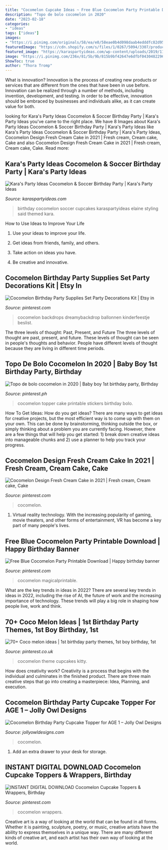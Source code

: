 ```yaml
---
title: "Cocomelon Cupcake Ideas ~ Free Blue Cocomelon Party Printable Download"
description: "Topo de bolo cocomelon in 2020"
date: "2023-02-18"
categories:
- "ideas"
tags: ["ideas"]
images:
- "https://i.pinimg.com/originals/58/ea/e0/58eae0b4d098daab4edddfc82d9559d3.jpg"
featuredImage: "https://cdn.shopify.com/s/files/1/0267/5094/3307/products/CocomelonBirthdayPartyCupcakeTopperCakeCirclesPrintableInstantDownloadAGE1_1200x1200.jpg?v=1600313799"
featured_image: "https://karaspartyideas.com/wp-content/uploads/2019/11/Cocomelon-Soccer-Birthday-Party-via-Karas-Party-Ideas-KarasPartyIdeas.com14.jpg"
image: "https://i.pinimg.com/236x/81/5b/9b/815b9bf42647e6dfbf043048229686dd.jpg?nii=t"
ShowToc: true
author: "Thora Tromp"
---
```



What is innovation?
Innovation is the process of creating new products or services that are different from the ones that have been in use before. Innovation can be realized through a number of methods, including invention, development, and testing. In order to be effective, innovation should be embraced by businesses and individuals alike, as it can create value for both.

	

		
looking for Kara&#039;s Party Ideas Cocomelon &amp; Soccer Birthday Party | Kara&#039;s Party Ideas you've came to the right place. We have 8 Images about Kara&#039;s Party Ideas Cocomelon &amp; Soccer Birthday Party | Kara&#039;s Party Ideas like Kara&#039;s Party Ideas Cocomelon &amp; Soccer Birthday Party | Kara&#039;s Party Ideas, Cocomelon Design Fresh Cream Cake in 2021 | Fresh cream, Cream cake, Cake and also Cocomelon Design Fresh Cream Cake in 2021 | Fresh cream, Cream cake, Cake. Read more:
		
    
## Kara&#039;s Party Ideas Cocomelon &amp; Soccer Birthday Party | Kara&#039;s Party Ideas

<img loading=lazy src="https://karaspartyideas.com/wp-content/uploads/2019/11/Cocomelon-Soccer-Birthday-Party-via-Karas-Party-Ideas-KarasPartyIdeas.com14.jpg" onerror="this.onerror=null;this.src='https://tse2.mm.bing.net/th?id=OIP.43rvymd0tN_K9ZXd7-b1zgHaE8&amp;pid=15.1';" alt="Kara&#039;s Party Ideas Cocomelon &amp; Soccer Birthday Party | Kara&#039;s Party Ideas">

_Source: karaspartyideas.com_

>birthday cocomelon soccer cupcakes karaspartyideas elaine styling said themed kara. 

	

How to Use Ideas to Improve Your Life
1. Use your ideas to improve your life.
2. Get ideas from friends, family, and others.

3. Take action on ideas you have.

4. Be creative and innovative.

    
## Cocomelon Birthday Party Supplies Set Party Decorations Kit | Etsy In

<img loading=lazy src="https://i.pinimg.com/originals/b3/b7/d7/b3b7d78fb1f7d543c67c2ddfd48c16f7.png" onerror="this.onerror=null;this.src='https://tse1.mm.bing.net/th?id=OIP.1Rmz32KNDGdyJ6EdWTL2gAHaHR&amp;pid=15.1';" alt="Cocomelon Birthday Party Supplies Set Party Decorations Kit | Etsy in">

_Source: pinterest.com_

>cocomelon backdrops dreamybackdrop ballonnen kinderfeestje beslist. 

	

The three levels of thought: Past, Present, and Future
The three levels of thought are past, present, and future. These levels of thought can be seen in people's thoughts and behavior. People have different levels of thought because they are living in different time periods.

    
## Topo De Bolo Cocomelon In 2020 | Baby Boy 1st Birthday Party, Birthday

<img loading=lazy src="https://i.pinimg.com/236x/81/5b/9b/815b9bf42647e6dfbf043048229686dd.jpg?nii=t" onerror="this.onerror=null;this.src='https://tse4.mm.bing.net/th?id=OIP.0N1I5jMbO0mrSkF6HG983wAAAA&amp;pid=15.1';" alt="Topo de bolo cocomelon in 2020 | Baby boy 1st birthday party, Birthday">

_Source: pinterest.ph_

>cocomelon topper cake printable stickers birthday bolo. 

	

How To Get Ideas: How do you get ideas?
There are many ways to get ideas for creative projects, but the most efficient way is to come up with them on your own. This can be done by brainstorming, thinking outside the box, or simply thinking about a problem you are currently facing. However, there are a few things that will help you get started: 1) break down creative ideas into manageable chunks and 2) use a planner to help you track your progress.

    
## Cocomelon Design Fresh Cream Cake In 2021 | Fresh Cream, Cream Cake, Cake

<img loading=lazy src="https://i.pinimg.com/originals/58/ea/e0/58eae0b4d098daab4edddfc82d9559d3.jpg" onerror="this.onerror=null;this.src='https://tse1.mm.bing.net/th?id=OIP.9ufAyapIQ_5p91TOZVx9CQHaIU&amp;pid=15.1';" alt="Cocomelon Design Fresh Cream Cake in 2021 | Fresh cream, Cream cake, Cake">

_Source: pinterest.com_

>cocomelon. 

	

1. Virtual reality technology. With the increasing popularity of gaming, movie theaters, and other forms of entertainment, VR has become a key part of many people's lives.

    
## Free Blue Cocomelon Party Printable Download | Happy Birthday Banner

<img loading=lazy src="https://i.pinimg.com/736x/e1/86/14/e1861495886c3fb76c9068d18886cf3a.jpg" onerror="this.onerror=null;this.src='https://tse4.mm.bing.net/th?id=OIP.K_jDKx4E6LJJKnJ6wyF3pQHaMr&amp;pid=15.1';" alt="Free Blue Cocomelon Party Printable Download | Happy birthday banner">

_Source: pinterest.com_

>cocomelon magicalprintable. 

	

What are the key trends in ideas in 2022?
There are several key trends in ideas in 2022, including the rise of AI, the future of work and the increasing importance of technology. These trends will play a big role in shaping how people live, work and think.

    
## 70+ Coco Melon Ideas | 1st Birthday Party Themes, 1st Boy Birthday, 1st

<img loading=lazy src="https://i.pinimg.com/474x/2e/64/8e/2e648ee19e9e7e09ae9d78fbf1dc8891.jpg" onerror="this.onerror=null;this.src='https://tse4.mm.bing.net/th?id=OIP.Z8Pobn4umG2ztwDc8CD0KQAAAA&amp;pid=15.1';" alt="70+ Coco melon ideas | 1st birthday party themes, 1st boy birthday, 1st">

_Source: pinterest.co.uk_

>cocomelon theme cupcakes kitty. 

	

How does creativity work?
Creativity is a process that begins with the individual and culminates in the finished product. There are three main creative steps that go into creating a masterpiece: Idea, Planning, and execution.

    
## Cocomelon Birthday Party Cupcake Topper For AGE 1 – Jolly Owl Designs

<img loading=lazy src="https://cdn.shopify.com/s/files/1/0267/5094/3307/products/CocomelonBirthdayPartyCupcakeTopperCakeCirclesPrintableInstantDownloadAGE1_1200x1200.jpg?v=1600313799" onerror="this.onerror=null;this.src='https://tse1.mm.bing.net/th?id=OIP.YeoKiOkd-ovp8PKTdVZViAHaGL&amp;pid=15.1';" alt="Cocomelon Birthday Party Cupcake Topper for AGE 1 – Jolly Owl Designs">

_Source: jollyowldesigns.com_

>cocomelon. 

	

1. Add an extra drawer to your desk for storage.

    
## INSTANT DIGITAL DOWNLOAD Cocomelon Cupcake Toppers &amp; Wrappers, Birthday

<img loading=lazy src="https://i.pinimg.com/736x/9e/d1/4f/9ed14fea56408239f20258ecf9b97050.jpg" onerror="this.onerror=null;this.src='https://tse4.mm.bing.net/th?id=OIP.LpfRUZymd1CsQZpADt61KgHaGe&amp;pid=15.1';" alt="INSTANT DIGITAL DOWNLOAD Cocomelon Cupcake Toppers &amp; Wrappers, Birthday">

_Source: pinterest.com_

>cocomelon wrappers. 

	

Creative art is a way of looking at the world that can be found in all forms. Whether it is painting, sculpture, poetry, or music, creative artists have the ability to express themselves in a unique way. There are many different kinds of creative art, and each artist has their own way of looking at the world.

